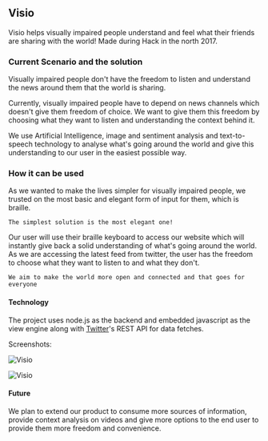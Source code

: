 ## Visio

Visio helps visually impaired people understand and feel what their friends are sharing with the world!
Made during Hack in the north 2017.

### Current Scenario and the solution

Visually impaired people don't have the freedom to listen and understand the news around 
them that the world is sharing.

Currently, visually impaired people have to depend on news channels which doesn't give 
them freedom of choice. We want to give them this freedom by choosing what they want 
to listen and understanding the context behind it.

We use Artificial Intelligence, image and sentiment analysis and text-to-speech technology to analyse what's going 
around the world and give this understanding to our user in the easiest possible way.

### How it can be used

As we wanted to make the lives simpler for visually impaired people, we trusted on the most basic and elegant 
form of input for them, which is braille.

```
The simplest solution is the most elegant one!
```

Our user will use their braille keyboard to access our website which will instantly give back a solid understanding 
of what's going around the world. As we are accessing the latest feed from twitter, the user has the freedom 
to choose what they want to listen to and what they don't.

```
We aim to make the world more open and connected and that goes for everyone
```

#### Technology

The project uses node.js as the backend and embedded javascript as the view engine along with [Twitter](http://www.twitter.com/)'s  REST API for data fetches.

Screenshots:

![Visio](https://image.ibb.co/jKUpwF/visio.png)

![Visio](https://image.ibb.co/cEQewF/visio_1.png)

#### Future

We plan to extend our product to consume more sources of information, provide context analysis on videos and 
give more options to the end user to provide them more freedom and convenience.
